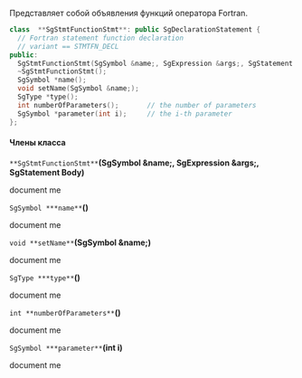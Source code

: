 Представляет собой объявления функций оператора Fortran.

```cpp
class  **SgStmtFunctionStmt**: public SgDeclarationStatement {
  // Fortran statement function declaration
  // variant == STMTFN_DECL
public:        
  SgStmtFunctionStmt(SgSymbol &name;, SgExpression &args;, SgStatement Body);
  ~SgStmtFunctionStmt();
  SgSymbol *name();
  void setName(SgSymbol &name;);
  SgType *type();
  int numberOfParameters();       // the number of parameters
  SgSymbol *parameter(int i);     // the i-th parameter
};
```

#### Члены класса
`**SgStmtFunctionStmt**`**(SgSymbol &name;, SgExpression &args;, SgStatement Body)**

document me

`SgSymbol ***name**`**()**

document me

`void **setName**`**(SgSymbol &name;)**

document me

`SgType ***type**`**()**

document me

`int **numberOfParameters**`**()**

document me

`SgSymbol ***parameter**`**(int i)**

document me